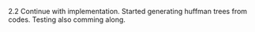 2.2 Continue with implementation. Started generating huffman trees from codes. Testing also comming along.
